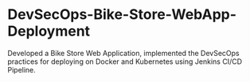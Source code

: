 # DevSecOps-Bike-Store-WebApp-Deployment
Developed a Bike Store Web Application, implemented the DevSecOps practices for deploying on Docker and Kubernetes using Jenkins CI/CD Pipeline.
